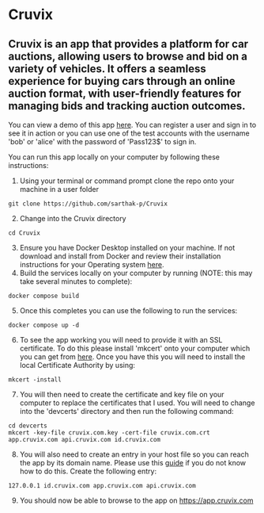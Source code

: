 # Cruvix

## Cruvix is an app that provides a platform for car auctions, allowing users to browse and bid on a variety of vehicles. It offers a seamless experience for buying cars through an online auction format, with user-friendly features for managing bids and tracking auction outcomes.

You can view a demo of this app [here](https://app.carsties.store). You can register a user and sign in to see it in action or you can use one of the test accounts with the username 'bob' or 'alice' with the password of 'Pass123$' to sign in.

You can run this app locally on your computer by following these instructions:

1. Using your terminal or command prompt clone the repo onto your machine in a user folder 

```
git clone https://github.com/sarthak-p/Cruvix
```
2. Change into the Cruvix directory
```
cd Cruvix
```
3. Ensure you have Docker Desktop installed on your machine.  If not download and install from Docker and review their installation instructions for your Operating system [here](https://docs.docker.com/desktop/).
4. Build the services locally on your computer by running (NOTE: this may take several minutes to complete):
```
docker compose build
```
5. Once this completes you can use the following to run the services:
```
docker compose up -d
```
6. To see the app working you will need to provide it with an SSL certificate.   To do this please install 'mkcert' onto your computer which you can get from [here](https://github.com/FiloSottile/mkcert).  Once you have this you will need to install the local Certificate Authority by using:
```
mkcert -install
```
7. You will then need to create the certificate and key file on your computer to replace the certificates that I used.   You will need to change into the 'devcerts' directory and then run the following command:
```
cd devcerts
mkcert -key-file cruvix.com.key -cert-file cruvix.com.crt app.cruvix.com api.cruvix.com id.cruvix.com
```
8.  You will also need to create an entry in your host file so you can reach the app by its domain name.   Please use this [guide](https://phoenixnap.com/kb/how-to-edit-hosts-file-in-windows-mac-or-linux) if you do not know how to do this.  Create the following entry:
```
127.0.0.1 id.cruvix.com app.cruvix.com api.cruvix.com
```
9. You should now be able to browse to the app on https://app.cruvix.com
